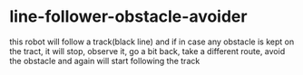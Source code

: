 # line-follower-obstacle-avoider
this robot will follow a track(black line) and if in case any obstacle is kept on the tract, it will stop, observe it, go a bit back, take a different route, avoid the obstacle and again will start following the track
